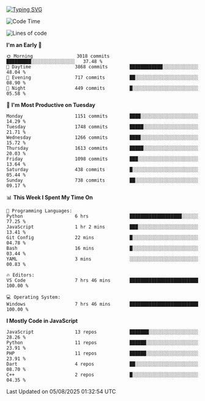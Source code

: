 [![Typing SVG](https://readme-typing-svg.demolab.com?font=Fira+Code&pause=1000&color=F7F7F7&random=false&width=435&lines=Hi+%F0%9F%91%8B%2C+I'm+Rafiu+Sidqi;Junior+Backend+Developer)](https://git.io/typing-svg)
<!--START_SECTION:waka-->
![Code Time](http://img.shields.io/badge/Code%20Time-835%20hrs%203%20mins-blue)

![Lines of code](https://img.shields.io/badge/From%20Hello%20World%20I%27ve%20Written-2.6%20million%20lines%20of%20code-blue)

**I'm an Early 🐤** 

```text
🌞 Morning                3018 commits        █████████░░░░░░░░░░░░░░░░   37.48 % 
🌆 Daytime                3868 commits        ████████████░░░░░░░░░░░░░   48.04 % 
🌃 Evening                717 commits         ██░░░░░░░░░░░░░░░░░░░░░░░   08.90 % 
🌙 Night                  449 commits         █░░░░░░░░░░░░░░░░░░░░░░░░   05.58 % 
```
📅 **I'm Most Productive on Tuesday** 

```text
Monday                   1151 commits        ████░░░░░░░░░░░░░░░░░░░░░   14.29 % 
Tuesday                  1748 commits        █████░░░░░░░░░░░░░░░░░░░░   21.71 % 
Wednesday                1266 commits        ████░░░░░░░░░░░░░░░░░░░░░   15.72 % 
Thursday                 1613 commits        █████░░░░░░░░░░░░░░░░░░░░   20.03 % 
Friday                   1098 commits        ███░░░░░░░░░░░░░░░░░░░░░░   13.64 % 
Saturday                 438 commits         █░░░░░░░░░░░░░░░░░░░░░░░░   05.44 % 
Sunday                   738 commits         ██░░░░░░░░░░░░░░░░░░░░░░░   09.17 % 
```


📊 **This Week I Spent My Time On** 

```text
💬 Programming Languages: 
Python                   6 hrs               ███████████████████░░░░░░   77.25 % 
JavaScript               1 hr 2 mins         ███░░░░░░░░░░░░░░░░░░░░░░   13.41 % 
Git Config               22 mins             █░░░░░░░░░░░░░░░░░░░░░░░░   04.78 % 
Bash                     16 mins             █░░░░░░░░░░░░░░░░░░░░░░░░   03.44 % 
YAML                     3 mins              ░░░░░░░░░░░░░░░░░░░░░░░░░   00.83 % 

🔥 Editors: 
VS Code                  7 hrs 46 mins       █████████████████████████   100.00 % 

💻 Operating System: 
Windows                  7 hrs 46 mins       █████████████████████████   100.00 % 
```

**I Mostly Code in JavaScript** 

```text
JavaScript               13 repos            ███████░░░░░░░░░░░░░░░░░░   28.26 % 
Python                   11 repos            ██████░░░░░░░░░░░░░░░░░░░   23.91 % 
PHP                      11 repos            ██████░░░░░░░░░░░░░░░░░░░   23.91 % 
Dart                     4 repos             ██░░░░░░░░░░░░░░░░░░░░░░░   08.70 % 
C++                      2 repos             █░░░░░░░░░░░░░░░░░░░░░░░░   04.35 % 
```




 Last Updated on 05/08/2025 01:32:54 UTC
<!--END_SECTION:waka-->
